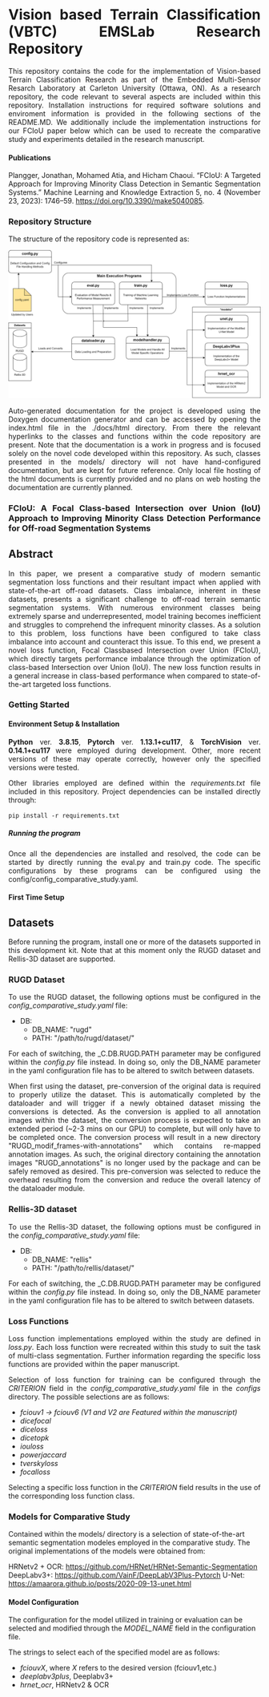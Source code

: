 <div align="justify">

# Vision based Terrain Classification (VBTC) EMSLab Research Repository
This repository contains the code for the implementation of Vision-based Terrain Classification Research as part of the Embedded Multi-Sensor Resarch Laboratory at Carleton University (Ottawa, ON). As a research repository, the code relevant to several aspects are included within this repository.
Installation instructions for required software solutions and enviroment information is provided in the following sections of the README.MD. We additionally include the implementation instructions for our FCIoU paper below which can be used to recreate the comparative study and experiments detailed in the research manuscript.  

#### Publications
Plangger, Jonathan, Mohamed Atia, and Hicham Chaoui. “FCIoU: A Targeted Approach for Improving Minority Class Detection in Semantic Segmentation Systems.” Machine Learning and Knowledge Extraction 5, no. 4 (November 23, 2023): 1746–59. https://doi.org/10.3390/make5040085.


### Repository Structure
The structure of the repository code is represented as: 

![Structural block diagram of the code contained in the repository](github/RepoCodeStructure.png)

Auto-generated documentation for the project is developed using the Doxygen documentation generator and can be accessed by opening the index.html file in the ./docs/html directory. From there the relevant hyperlinks to the classes and functions within the code repository are present. Note that the documentation is a work in progress and is focused solely on the novel code developed within this repository. As such, classes presented in the models/ directory will not have hand-configured documentation, but are kept for future reference. Only local file hosting of the html documents is currently provided and no plans on web hosting the documentation are currently planned. 

### FCIoU: A Focal Class-based Intersection over Union (IoU) Approach to Improving Minority Class Detection Performance for Off-road Segmentation Systems
## Abstract
In this paper, we present a comparative study of modern semantic segmentation loss functions and their resultant impact when applied with state-of-the-art off-road datasets. Class imbalance, inherent in these datasets, presents a significant challenge to off-road terrain semantic segmentation systems. With numerous environment classes being extremely sparse and underrepresented, model training becomes inefficient and struggles to comprehend the infrequent minority classes. As a solution to this problem, loss functions have been configured to take class imbalance into account and counteract this issue. To this end, we present a novel loss function, Focal Classbased Intersection over Union (FCIoU), which directly targets performance imbalance through the optimization of class-based Intersection over Union (IoU). The new loss function results in a general increase in class-based performance when compared to state-of-the-art targeted loss functions. 

### Getting Started 
#### Environment Setup & Installation
**Python** ver. **3.8.15**, **Pytorch** ver. **1.13.1+cu117**, & **TorchVision** ver. **0.14.1+cu117** were employed during development. Other, more recent versions of these may operate correctly, however only the specified versions were tested. 

Other libraries employed are defined within the *requirements.txt* file included in this repository. Project dependencies can be installed directly through:
```
pip install -r requirements.txt
```

##### Running the program
Once all the dependencies are installed and resolved, the code can be started by directly running the eval.py and train.py code. The specific configurations by these programs can be configured using the config/config_comparative_study.yaml.

#### First Time Setup

## Datasets
Before running the program, install one or more of the datasets supported in this development kit. Note that at this moment only the RUGD dataset and Rellis-3D dataset are supported. 

### RUGD Dataset
To use the RUGD dataset, the following options must be configured in the *config_comparative_study.yaml* file: 
- DB: 
  - DB_NAME: "rugd"
  - PATH: "/path/to/rugd/dataset/"

For each of switching, the _C.DB.RUGD.PATH parameter may be configured within the *config.py* file instead. In doing so, only the DB_NAME parameter in the yaml configuration file has to be altered to switch between datasets. 

When first using the dataset, pre-conversion of the original data is required to properly utilize the dataset. This is automatically completed by the dataloader and will trigger if a newly obtained dataset missing the conversions is detected. As the conversion is applied to all annotation images within the dataset, the conversion process is expected to take an extended period (~2-3 mins on our GPU) to complete, but will only have to be completed once. The conversion process will result in a new directory "RUGD_modif_frames-with-annotations" which contains re-mapped annotation images. As such, the original directory containing the annotation images "RUGD_annotations" is no longer used by the package and can be safely removed as desired. This pre-conversion was selected to reduce the overhead resulting from the conversion and reduce the overall latency of the dataloader module. 

### Rellis-3D dataset
To use the Rellis-3D dataset, the following options must be configured in the *config_comparative_study.yaml* file:
- DB:
  - DB_NAME: "rellis"
  -  PATH: "/path/to/rellis/dataset/"

For each of switching, the _C.DB.RUGD.PATH parameter may be configured within the *config.py* file instead. In doing so, only the DB_NAME parameter in the yaml configuration file has to be altered to switch between datasets. 


### Loss Functions
Loss function implementations employed within the study are defined in *loss.py*. Each loss function were recreated within this study to suit the task of multi-class segmentation. Further information regarding the specific loss functions are provided within the paper manuscript. 

Selection of loss function for training can be configured through the *CRITERION* field in the *config_comparative_study.yaml* file in the *configs* directory. The possible selections are as follows: 
<i>
- fciouv1 -> fciouv6 (V1 and V2 are Featured within the manuscript)
- dicefocal
- diceloss
- dicetopk
- iouloss
- powerjaccard
- tverskyloss
- focalloss
</i>

Selecting a specific loss function in the *CRITERION* field results in the use of the corresponding loss function class. 
</div>

### Models for Comparative Study
Contained within the models/ directory is a selection of state-of-the-art semantic segmentation modeles employed in the comparative study. The original implementations of the models were obtained from: 

HRNetv2 + OCR: https://github.com/HRNet/HRNet-Semantic-Segmentation
DeepLabv3+: https://github.com/VainF/DeepLabV3Plus-Pytorch
U-Net: https://amaarora.github.io/posts/2020-09-13-unet.html


#### Model Configuration
The configuration for the model utilized in training or evaluation can be selected and modified through the *MODEL_NAME* field in the configuration file. 

The strings to select each of the specified model are as follows: 
- *fciouvX*, where *X* refers to the desired version (fciouv1,etc.)
- *deeplabv3plus*,  Deeplabv3+
- *hrnet_ocr*, HRNetv2 & OCR





